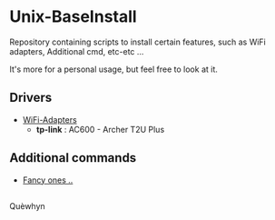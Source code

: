 # Unix-BaseInstall
Repository containing scripts to install certain features, such as WiFi adapters, Additional cmd, etc-etc ... 

It's more for a personal usage, but feel free to look at it.

## Drivers
* [WiFi-Adapters](WiFi-Adapters/WiF_Ad.txt)
	* **tp-link** : AC600 - Archer T2U Plus

## Additional commands
* [Fancy ones ..]()







##
Quèwhyn
